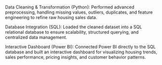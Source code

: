 Data Cleaning & Transformation (Python): Performed advanced preprocessing, handling missing values, outliers, duplicates, and feature engineering to refine raw housing sales data.

Database Integration (SQL): Loaded the cleaned dataset into a SQL relational database to ensure scalability, structured querying, and centralized data management.

Interactive Dashboard (Power BI): Connected Power BI directly to the SQL database and built an interactive dashboard for visualizing housing trends, sales performance, pricing insights, and customer behavior patterns.
